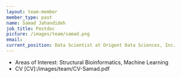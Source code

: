 ```yaml
---
layout: team-member
member_type: past
name: Samad Jahandideh
job_title: Postdoc
picture: /images/team/samad.png
email: 
current_position: Data Scientist at Origent Data Sciences, Inc.
---
```


- Areas of Interest: Structural Bioinformatics, Machine Learning
- CV [CV]:/images/team/CV-Samad.pdf

